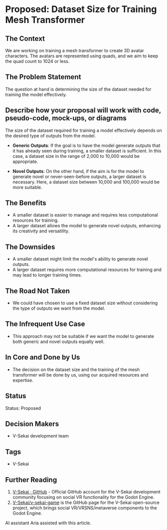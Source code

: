 # Proposed: Dataset Size for Training Mesh Transformer

## The Context

We are working on training a mesh transformer to create 3D avatar characters. The avatars are represented using quads, and we aim to keep the quad count to 1024 or less.

## The Problem Statement

The question at hand is determining the size of the dataset needed for training the model effectively.

## Describe how your proposal will work with code, pseudo-code, mock-ups, or diagrams

The size of the dataset required for training a model effectively depends on the desired type of outputs from the model. 

- **Generic Outputs**: If the goal is to have the model generate outputs that it has already seen during training, a smaller dataset is sufficient. In this case, a dataset size in the range of 2,000 to 10,000 would be appropriate.

- **Novel Outputs**: On the other hand, if the aim is for the model to generate novel or never-seen-before outputs, a larger dataset is necessary. Here, a dataset size between 10,000 and 100,000 would be more suitable.

## The Benefits

- A smaller dataset is easier to manage and requires less computational resources for training.
- A larger dataset allows the model to generate novel outputs, enhancing its creativity and versatility.

## The Downsides

- A smaller dataset might limit the model's ability to generate novel outputs.
- A larger dataset requires more computational resources for training and may lead to longer training times.

## The Road Not Taken

- We could have chosen to use a fixed dataset size without considering the type of outputs we want from the model.

## The Infrequent Use Case

- This approach may not be suitable if we want the model to generate both generic and novel outputs equally well.

## In Core and Done by Us

- The decision on the dataset size and the training of the mesh transformer will be done by us, using our acquired resources and expertise.

## Status

Status: Proposed 

## Decision Makers

- V-Sekai development team

## Tags

- V-Sekai

## Further Reading

1. [V-Sekai · GitHub](https://github.com/v-sekai) - Official GitHub account for the V-Sekai development community focusing on social VR functionality for the Godot Engine.
2. [V-Sekai/v-sekai-game](https://github.com/v-sekai/v-sekai-game) is the GitHub page for the V-Sekai open-source project, which brings social VR/VRSNS/metaverse components to the Godot Engine.

AI assistant Aria assisted with this article.
